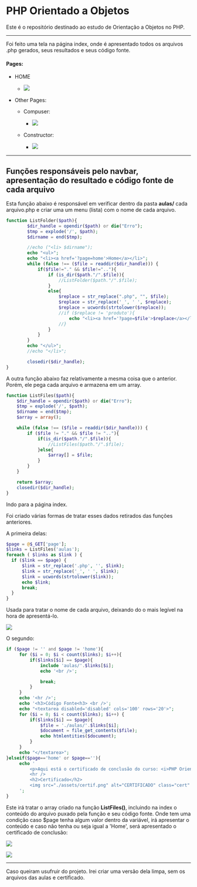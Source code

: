 # PHP Orientado a Objetos

Este é o repositório destinado ao estudo de Orientação a Objetos no PHP.

---

Foi feito uma tela na página index, onde é apresentado todos os arquivos .php gerados, seus resultados e seus código fonte.

#### Pages:

- HOME
  
  - ![](https://imgur.com/kTPVR6Y)

- Other Pages:
  
  - Compuser:
    
    - ![](C:\Users\lordo\AppData\Roaming\marktext\images\2022-10-31-12-31-59-image.png)
  
  - Constructor:
    
    - ![](C:\Users\lordo\AppData\Roaming\marktext\images\2022-10-31-12-37-52-image.png)

---

## Funções responsáveis pelo navbar, apresentação do resultado e código fonte de cada arquivo

Esta função abaixo é responsável em verificar dentro da pasta **aulas/** cada arquivo.php e criar uma um menu (lista) com o nome de cada arquivo.

```php
function ListFolder($path){
        $dir_handle = opendir($path) or die("Erro");
        $tmp = explode('/', $path);
        $dirname = end($tmp);

        //echo ("<li> $dirname");
        echo "<ul>";
        echo "<li><a href='?page=home'>Home</a></li>";
        while (false !== ($file = readdir($dir_handle))) {
            if($file!="." && $file!=".."){
                if (is_dir($path."/".$file)){
                    //ListFolder($path."/".$file);
                }
                else{
                    $replace = str_replace(".php", "", $file);
                    $replace = str_replace('_', ' ', $replace);
                    $replace = ucwords(strtolower($replace));
                    //if ($replace != 'produto'){
                        echo "<li><a href='?page=$file'>$replace</a></li>";
                    //}
                }
            }
        }
        echo "</ul>";
        //echo "</li>";

        closedir($dir_handle);
}
```

A outra função abaixo faz relativamente a mesma coisa que o anterior. Porém, ele pega cada arquivo e armazena em um array.

```php
function ListFiles($path){
    $dir_handle = opendir($path) or die("Erro");
    $tmp = explode('/', $path);
    $dirname = end($tmp);
    $array = array();

    while (false !== ($file = readdir($dir_handle))) {
        if ($file != "." && $file != ".."){
            if(is_dir($path."/".$file)){
                //ListFiles($path."/".$file);
            }else{
                $array[] = $file;
            }
        }
    }

    return $array;
    closedir($dir_handle);
}
```

Indo para a página index.

Foi criado várias formas de tratar esses dados retirados das funções anteriores.

A primeira delas:

```php
$page = @$_GET['page'];
$links = ListFiles('aulas');
foreach ( $links as $link ) {
  if ($link == $page) {
      $link = str_replace('.php', '', $link);
      $link = str_replace('_', ' ', $link);
      $link = ucwords(strtolower($link));
      echo $link;
      break;
  }
}
```

Usada para tratar o nome de cada arquivo, deixando do o mais legível na hora de apresentá-lo.

![](C:\Users\lordo\AppData\Roaming\marktext\images\2022-10-31-13-50-13-image.png)

O segundo:

```php
if ($page != '' and $page != 'home'){
     for ($i = 0; $i < count($links); $i++){
         if($links[$i] == $page){
             include 'aulas/'.$links[$i];
             echo '<br />';

             break;
         }
     }
     echo '<hr />';
     echo '<h3>Código Fonte<h3> <br />';
     echo "<textarea disabled='disabled' cols='100' rows='20'>";
     for ($i = 0; $i < count($links); $i++) {
         if($links[$i] == $page){
             $file = './aulas/'.$links[$i];
             $document = file_get_contents($file);
             echo htmlentities($document);
         }
     }
     echo "</textarea>";
}elseif($page=='home' or $page==''){
     echo '
         <p>Aqui está o certificado de conclusão do curso: <i>PHP Orientado a Objetos</i></p>
         <hr />
         <h2>Certificado</h2>
         <img src="./assets/certif.png" alt="CERTIFICADO" class="cert" disabled="disabled" />
     ';
}
```

Este irá tratar o array criado na função **ListFiles()**, incluindo na index o conteúdo do arquivo puxado pela função e seu código fonte. Onde tem uma condição caso $page tenha algum valor dentro da variável, irá apresentar o conteúdo e caso não tenha ou seja igual a 'Home', será apresentado o certificado de conclusão:

![](C:\Users\lordo\AppData\Roaming\marktext\images\2022-10-31-14-21-49-image.png)

![](C:\Users\lordo\AppData\Roaming\marktext\images\2022-10-31-14-22-22-image.png)

---

Caso queiram usufruir do projeto. Irei criar uma versão dela limpa, sem os arquivos das aulas e certificado.
